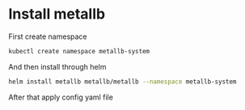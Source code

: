 # Install metallb

First create namespace
```bash
kubectl create namespace metallb-system
```

And then install through helm
```bash
helm install metallb metallb/metallb --namespace metallb-system
```

After that apply config yaml file
